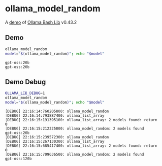 # ollama_model_random

A [demo](../README.md#demos) of [Ollama Bash Lib](https://github.com/attogram/ollama-bash-lib) v0.43.2

## Demo

```bash
ollama_model_random
model="$(ollama_model_random)"; echo "$model"
```
```
gpt-oss:20b
gpt-oss:20b
```

## Demo Debug

```bash
OLLAMA_LIB_DEBUG=1
ollama_model_random
model="$(ollama_model_random)"; echo "$model"
```
```
[DEBUG] 22:16:14:760205800: ollama_model_random
[DEBUG] 22:16:14:793887400: ollama_list_array
[DEBUG] 22:16:15:191395100: ollama_list_array: 2 models found: return 0
[DEBUG] 22:16:15:212325000: ollama_model_random: 2 models found
gpt-oss:20b
[DEBUG] 22:16:15:239572300: ollama_model_random
[DEBUG] 22:16:15:267130300: ollama_list_array
[DEBUG] 22:16:15:685417400: ollama_list_array: 2 models found: return 0
[DEBUG] 22:16:15:709636500: ollama_model_random: 2 models found
gpt-oss:120b
```
